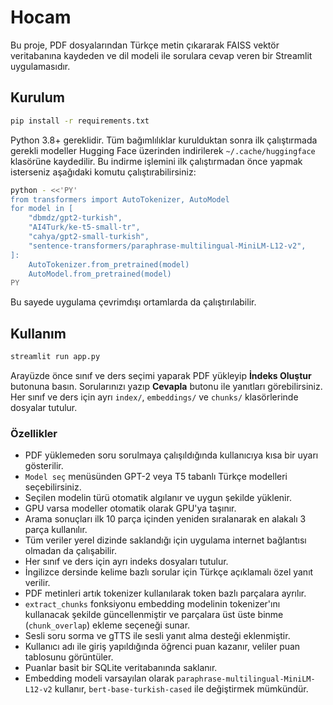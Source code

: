 # Hocam

Bu proje, PDF dosyalarından Türkçe metin çıkararak FAISS vektör veritabanına kaydeden ve dil modeli ile sorulara cevap veren bir Streamlit uygulamasıdır.

## Kurulum

```bash
pip install -r requirements.txt
```

Python 3.8+ gereklidir. Tüm bağımlılıklar kurulduktan sonra ilk çalıştırmada gerekli modeller Hugging Face üzerinden indirilerek `~/.cache/huggingface` klasörüne kaydedilir. Bu indirme işlemini ilk çalıştırmadan önce yapmak isterseniz aşağıdaki komutu çalıştırabilirsiniz:

```bash
python - <<'PY'
from transformers import AutoTokenizer, AutoModel
for model in [
    "dbmdz/gpt2-turkish",
    "AI4Turk/ke-t5-small-tr",
    "cahya/gpt2-small-turkish",
    "sentence-transformers/paraphrase-multilingual-MiniLM-L12-v2",
]:
    AutoTokenizer.from_pretrained(model)
    AutoModel.from_pretrained(model)
PY
```

Bu sayede uygulama çevrimdışı ortamlarda da çalıştırılabilir.

## Kullanım

```bash
streamlit run app.py
```

Arayüzde önce sınıf ve ders seçimi yaparak PDF yükleyip **İndeks Oluştur** butonuna basın. Sorularınızı yazıp **Cevapla** butonu ile yanıtları görebilirsiniz. Her sınıf ve ders için ayrı `index/`, `embeddings/` ve `chunks/` klasörlerinde dosyalar tutulur.

### Özellikler

- PDF yüklemeden soru sorulmaya çalışıldığında kullanıcıya kısa bir uyarı gösterilir.
- `Model seç` menüsünden GPT-2 veya T5 tabanlı Türkçe modelleri seçebilirsiniz.
- Seçilen modelin türü otomatik algılanır ve uygun şekilde yüklenir.
- GPU varsa modeller otomatik olarak GPU'ya taşınır.
- Arama sonuçları ilk 10 parça içinden yeniden sıralanarak en alakalı 3 parça kullanılır.
- Tüm veriler yerel dizinde saklandığı için uygulama internet bağlantısı olmadan da çalışabilir.
- Her sınıf ve ders için ayrı indeks dosyaları tutulur.
- İngilizce dersinde kelime bazlı sorular için Türkçe açıklamalı özel yanıt verilir.
- PDF metinleri artık tokenizer kullanılarak token bazlı parçalara ayrılır.
- ``extract_chunks`` fonksiyonu embedding modelinin tokenizer'ını
  kullanacak şekilde güncellenmiştir ve parçalara üst üste binme
  (``chunk_overlap``) ekleme seçeneği sunar.
- Sesli soru sorma ve gTTS ile sesli yanıt alma desteği eklenmiştir.
- Kullanıcı adı ile giriş yapıldığında öğrenci puan kazanır, veliler puan tablosunu görüntüler.
- Puanlar basit bir SQLite veritabanında saklanır.
- Embedding modeli varsayılan olarak `paraphrase-multilingual-MiniLM-L12-v2` kullanır, `bert-base-turkish-cased` ile değiştirmek mümkündür.
